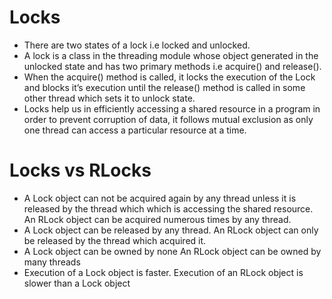 # Locks

- There are two states of a lock i.e locked and unlocked.
- A lock is a class in the threading module whose object generated in the unlocked state and has two primary methods i.e acquire() and release().
- When the acquire() method is called, it locks the execution of the Lock and blocks it’s execution until the release() method is called in some other thread which sets it to unlock state.
- Locks help us in efficiently accessing a shared resource in a program in order to prevent corruption of data, it follows mutual exclusion as only one thread can access a particular resource at a time.

# Locks vs RLocks

- A Lock object can not be acquired again by any thread unless it is released by the thread which which is accessing the shared resource.
  An RLock object can be acquired numerous times by any thread.
- A Lock object can be released by any thread.
  An RLock object can only be released by the thread which acquired it.
- A Lock object can be owned by none
  An RLock object can be owned by many threads
- Execution of a Lock object is faster.
  Execution of an RLock object is slower than a Lock object
